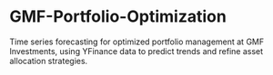 # GMF-Portfolio-Optimization
Time series forecasting for optimized portfolio management at GMF Investments, using YFinance data to predict trends and refine asset allocation strategies.
